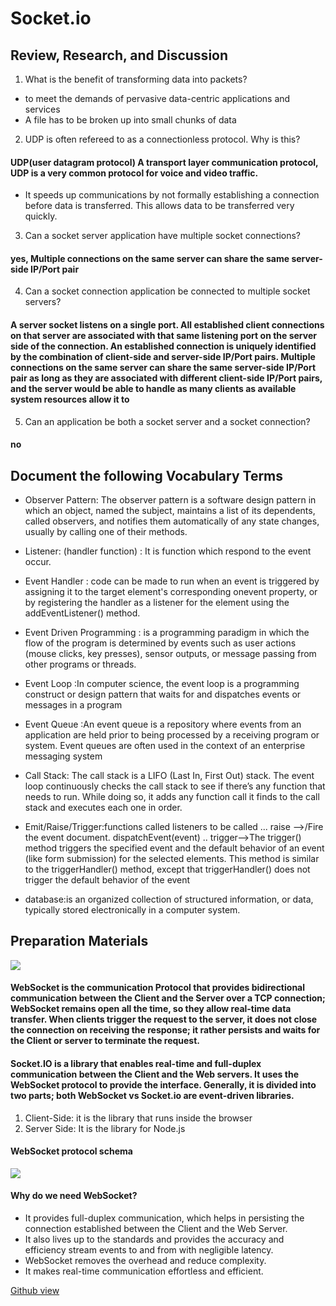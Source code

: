 # Socket.io
## Review, Research, and Discussion
1. What is the benefit of transforming data into packets? 
+ to meet the demands of pervasive data-centric applications and services
+ A file has to be broken up into small chunks of data

2. UDP is often refereed to as a connectionless protocol. Why is this?
#### UDP(user datagram protocol) A transport layer communication protocol, UDP is a very common protocol for voice and video traffic.
+ It speeds up communications by not formally establishing a connection before data is transferred. This allows data to be transferred very quickly. 
3. Can a socket server application have multiple socket connections?
#### yes, Multiple connections on the same server can share the same server-side IP/Port pair
4. Can a socket connection application be connected to multiple socket servers?
#### A server socket listens on a single port. All established client connections on that server are associated with that same listening port on the server side of the connection. An established connection is uniquely identified by the combination of client-side and server-side IP/Port pairs. Multiple connections on the same server can share the same server-side IP/Port pair as long as they are associated with different client-side IP/Port pairs, and the server would be able to handle as many clients as available system resources allow it to
5. Can an application be both a socket server and a socket connection?
#### no
## Document the following Vocabulary Terms
* Observer Pattern: The observer pattern is a software design pattern in which an object, named the subject, maintains a list of its dependents, called observers, and notifies them automatically of any state changes, usually by calling one of their methods.
* Listener: (handler function) : It is function which respond to the event occur.
* Event Handler : code can be made to run when an event is triggered by assigning it to the target element's corresponding onevent property, or by registering the handler as a listener for the element using the addEventListener() method. 
* Event Driven Programming : is a programming paradigm in which the flow of the program is determined by events such as user actions (mouse clicks, key presses), sensor outputs, or message passing from other programs or threads.
* Event Loop :In computer science, the event loop is a programming construct or design pattern that waits for and dispatches events or messages in a program
* Event Queue :An event queue is a repository where events from an application are held prior to being processed by a receiving program or system. Event queues are often used in the context of an enterprise messaging system
* Call Stack: The call stack is a LIFO (Last In, First Out) stack. The event loop continuously checks the call stack to see if there’s any function that needs to run. While doing so, it adds any function call it finds to the call stack and executes each one in order.
* Emit/Raise/Trigger:functions called listeners to be called ... raise -->/Fire the event document. dispatchEvent(event) .. trigger-->The trigger() method triggers the specified event and the default behavior of an event (like form submission) for the selected elements. This method is similar to the triggerHandler() method, except that triggerHandler() does not trigger the default behavior of the event

* database:is an organized collection of structured information, or data, typically stored electronically in a computer system.


## Preparation Materials

![](https://encrypted-tbn0.gstatic.com/images?q=tbn:ANd9GcRDxW4bH55yGnH1vtJsvSWBqcj3Ff8OBgmC9Q&usqp=CAU)

#### WebSocket is the communication Protocol that provides bidirectional communication between the Client and the Server over a TCP connection; WebSocket remains open all the time, so they allow real-time data transfer. When clients trigger the request to the server, it does not close the connection on receiving the response; it rather persists and waits for the Client or server to terminate the request.
#### Socket.IO is a library that enables real-time and full-duplex communication between the Client and the Web servers. It uses the WebSocket protocol to provide the interface. Generally, it is divided into two parts; both WebSocket vs Socket.io are event-driven libraries.

1. Client-Side: it is the library that runs inside the browser
2. Server Side: It is the library for Node.js

#### WebSocket protocol schema 
![](https://cdn.educba.com/academy/wp-content/uploads/2018/11/WebSocket-protocol-schema.png)
#### Why do we need WebSocket?
+ It provides full-duplex communication, which helps in persisting the connection established between the Client and the Web Server.
+ It also lives up to the standards and provides the accuracy and efficiency stream events to and from with negligible latency.
+ WebSocket removes the overhead and reduce complexity.
+ It makes real-time communication effortless and efficient.








[Github view](https://github.com/sbkhaloof/growthmindsit)
